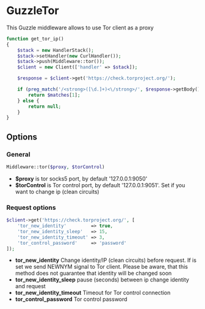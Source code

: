 GuzzleTor
=========

This Guzzle middleware allows to use Tor client as a proxy

```php
function get_tor_ip()
{
    $stack = new HandlerStack();
    $stack->setHandler(new CurlHandler());
    $stack->push(Middleware::tor());
    $client = new Client(['handler' => $stack]);

    $response = $client->get('https://check.torproject.org/');

    if (preg_match('/<strong>([\d.]+)<\/strong>/', $response->getBody(), $matches)) {
        return $matches[1];
    } else {
        return null;
    }
}
```

## Options
### General

```php
Middleware::tor($proxy, $torControl)
```

- **$proxy** is tor socks5 port, by default '127.0.0.1:9050'
- **$torControl** is Tor control port, by default '127.0.0.1:9051'. Set if you want to 
change ip (clean circuits)

### Request options

```php
$client->get('https://check.torproject.org/', [
    'tor_new_identity'         => true,
    'tor_new_identity_sleep'   => 15,
    'tor_new_identity_timeout' => 3,
    'tor_control_password'     => 'password' 
]);
```

- **tor_new_identity** Change identity/IP (clean circuits) before request. If is set we send NEWNYM
signal to Tor client. Please be aware, that this method does not guarantee 
that identity will be changed soon
- **tor_new_identity_sleep** pause (seconds) between ip change identity and request
- **tor_new_identity_timeout** Timeout for Tor control connection
- **tor_control_password** Tor control password
